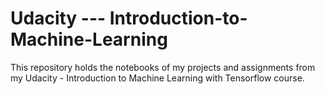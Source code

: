 # Udacity --- Introduction-to-Machine-Learning

This repository holds the notebooks of my projects and assignments from my Udacity - Introduction to Machine Learning with Tensorflow course.
